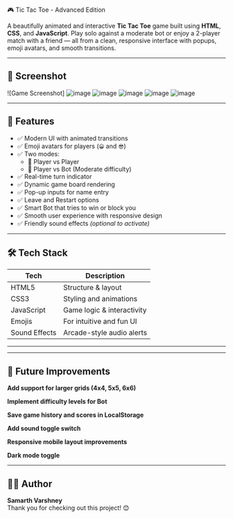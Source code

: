 🎮 Tic Tac Toe - Advanced Edition

A beautifully animated and interactive **Tic Tac Toe** game built using **HTML**, **CSS**, and **JavaScript**. Play solo against a moderate bot or enjoy a 2-player match with a friend — all from a clean, responsive interface with popups, emoji avatars, and smooth transitions.

---

## 📸 Screenshot

![Game Screenshot]
![image](https://github.com/user-attachments/assets/0e29ae82-9cfa-4ad9-9664-4e93536c584a)
![image](https://github.com/user-attachments/assets/d96f1df0-01b8-4ba4-9880-8ba5fae39599)
![image](https://github.com/user-attachments/assets/93ea628d-9306-469c-8169-be209ff130b6)
![image](https://github.com/user-attachments/assets/5130b8b4-c579-4e4e-92f5-2fdc89429c6f)
![image](https://github.com/user-attachments/assets/b80b779e-9cd8-44df-9117-913e50946601)

---

## 🚀 Features

- ✅ Modern UI with animated transitions
- ✅ Emoji avatars for players (`😀` and `😎`)
- ✅ Two modes:
  - 🔹 Player vs Player
  - 🔹 Player vs Bot (Moderate difficulty)
- ✅ Real-time turn indicator
- ✅ Dynamic game board rendering
- ✅ Pop-up inputs for name entry
- ✅ Leave and Restart options
- ✅ Smart Bot that tries to win or block you
- ✅ Smooth user experience with responsive design
- ✅ Friendly sound effects *(optional to activate)*

---

## 🛠️ Tech Stack

| Tech         | Description                   |
|--------------|-------------------------------|
| HTML5        | Structure & layout             |
| CSS3         | Styling and animations         |
| JavaScript   | Game logic & interactivity     |
| Emojis       | For intuitive and fun UI       |
| Sound Effects| Arcade-style audio alerts      |

---

---
## 🧠 Future Improvements

 **Add support for larger grids (4x4, 5x5, 6x6)**

 **Implement difficulty levels for Bot**

 **Save game history and scores in LocalStorage**

 **Add sound toggle switch**

 **Responsive mobile layout improvements**

 **Dark mode toggle**

---

## 👨‍💻 Author

**Samarth Varshney**  
Thank you for checking out this project! 😊
